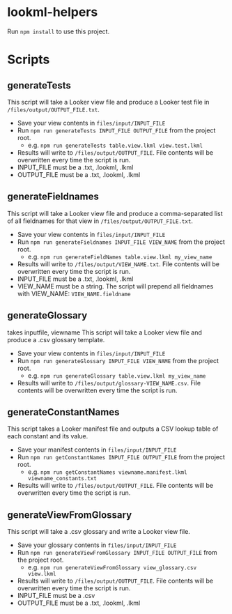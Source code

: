 # lookml-helpers
Run `npm install` to use this project.

# Scripts
## generateTests
This script will take a Looker view file and produce a Looker test file in `/files/output/OUTPUT_FILE.txt`.
 * Save your view contents in `files/input/INPUT_FILE` 
 * Run `npm run generateTests INPUT_FILE OUTPUT_FILE` from the project root.
	* e.g. `npm run generateTests table.view.lkml view.test.lkml`
 * Results will write to `/files/output/OUTPUT_FILE`. File contents will be overwritten every time the script is run.
 * INPUT_FILE must be a .txt, .lookml, .lkml
 * OUTPUT_FILE must be a .txt, .lookml, .lkml

## generateFieldnames
This script will take a Looker view file and produce a comma-separated list of all fieldnames for that view in `/files/output/OUTPUT_FILE.txt`.
 * Save your view contents in `files/input/INPUT_FILE` 
 * Run `npm run generateFieldnames INPUT_FILE VIEW_NAME` from the project root.
	* e.g. `npm run generateFieldNames table.view.lkml my_view_name`
 * Results will write to `/files/output/VIEW_NAME.txt`. File contents will be overwritten every time the script is run.
 * INPUT_FILE must be a .txt, .lookml, .lkml
 * VIEW_NAME must be a string. The script will prepend all fieldnames with VIEW_NAME: `VIEW_NAME.fieldname`

## generateGlossary
takes inputfile, viewname
This script will take a Looker view file and produce a .csv glossary template.
 * Save your view contents in `files/input/INPUT_FILE`
 * Run `npm run generateGlossary INPUT_FILE VIEW_NAME` from the project root.
	* e.g. `npm run generateGlossary table.view.lkml my_view_name`
 * Results will write to `/files/output/glossary-VIEW_NAME.csv`. File contents will be overwritten every time the script is run.


## generateConstantNames
This script takes a Looker manifest file and outputs a CSV lookup table of each constant and its value.
 * Save your manifest contents in `files/input/INPUT_FILE`
 * Run `npm run getConstantNames INPUT_FILE OUTPUT_FILE` from the project root.
	* e.g. `npm run getConstantNames viewname.manifest.lkml viewname_constants.txt`
 * Results will write to `/files/output/OUTPUT_FILE`. File contents will be overwritten every time the script is run.

## generateViewFromGlossary
This script will take a .csv glossary and write a Looker view file.
 * Save your glossary contents in `files/input/INPUT_FILE`
 * Run `npm run generateViewFromGlossary INPUT_FILE OUTPUT_FILE` from the project root.
	* e.g. `npm run generateViewFromGlossary view_glossary.csv view.lkml`
 * Results will write to `/files/output/OUTPUT_FILE`. File contents will be overwritten every time the script is run.
 * INPUT_FILE must be a .csv
 * OUTPUT_FILE must be a .txt, .lookml, .lkml